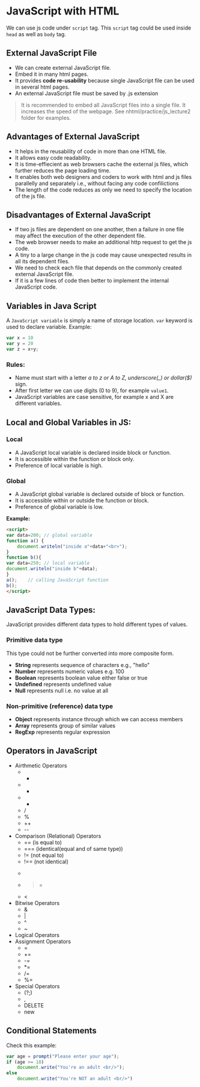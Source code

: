 # JavaScript with HTML

We can use js code under `script` tag. This `script` tag could be used inside `head` as well as `body` tag.

## External JavaScript File

* We can create external JavaScript file.
* Embed it in many html pages.
* It provides **code re-usability** because single JavaScript file can be used in several html pages.
* An external JavaScript file must be saved by .js extension
> It is recommended to embed all JavaScript files into a single file. It increases the speed of the webpage.
> See nhtml/practice/js_lecture2 folder for examples.

## Advantages of External JavaScript
* It helps in the reusability of code in more than one HTML file.
* It allows easy code readability.
* It is time-effiecient as web browsers cache the external js files,
	which further reduces the page loading time.
* It enables both web designers and coders to work with html and js files parallelly and separately i.e., without facing any code confilictions
* The length of the code  reduces as only we need to specify the location of the js file.

## Disadvantages of External JavaScript
* If two js files are dependent on one another, then a failure in one file may affect the execution of the other dependent file.
* The web browser needs to make an additional http request to get the js code.
* A tiny to a large change in the js code may cause unexpected results in all its dependent files.
* We need to check each file that depends on the commonly created external JavaScript file.
* If it is a few lines of code then better to implement the internal JavaScript code.

## Variables in Java Script

A `JavaScript variable` is simply a name of storage location. `var` keyword is used to declare variable. Example:
```javascript
var x = 10
var y = 20
var z = x+y;
```
### Rules:
* Name must start with a letter *a to z or A to Z, underscore(_) or dollar($)* sign.
* After first letter we can use digits (0 to 9), for example `value1`.
* JavaScript variables are case sensitive, for example x and X are different variables.

## Local and Global Variables in JS:

### Local
* A JavaScript local variable is declared inside block or function.
* It is accessible within the function or block only.
* Preference of local variable is high.
### Global
* A JavaScript global variable is declared outside of block or function.
* It is accessible within or outside the function or block.
* Preference of global variable is low.

**Example:**
```html
<script>
var data=200; // global variable
function a() {
	document.writeln("inside a"+data+"<br>");
}
function b(){
var data=250; // local variable
document.writeln("inside b"+data);
}
a();	// calling JavaScript function
b();
</script>
```
## JavaScript Data Types:

JavaScript provides different data types to hold different types of values.

### Primitive data type
This type could not be further converted into more composite form.
* **String** represents sequence of characters e.g., "hello"
* **Number** represents numeric values e.g. 100
* **Boolean** represents boolean value either false or true
* **Undefined** represents undefined value
* **Null** represents null i.e. no value at all

### Non-primitive (reference) data type
* **Object** represents instance through which we can access members
* **Array** represents group of similar values
* **RegExp** represents regular expression

## Operators in JavaScript

* Airthmetic Operators
	+ +
	+ -
	+ *
	+ /
	+ %
	+ ++
	+ --
* Comparison (Relational) Operators
	+ == (is equal to)
	+ === (identical(equal and of same type))
	+ != (not equal to)
	+ !== (not identical)
	+ >
	+ >=
	+ <
* Bitwise Operators
	+ &
	+ |
	+ ^
	+ ~
* Logical Operators
* Assignment Operators
	+ =
	+ +=
	+ -=
	+ *=
	+ /=
	+ %=
* Special Operators
	+ (?;)
	+ ,
	+ DELETE
	+ new

## Conditional Statements

Check this example:
```javascript
var age = prompt("Please enter your age");
if (age >= 18)
	document.write("You're an adult <br/>");
else
	document.write("You're NOT an adult <br/>")
```
